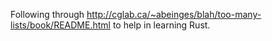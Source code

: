 Following through http://cglab.ca/~abeinges/blah/too-many-lists/book/README.html to help in learning Rust.
